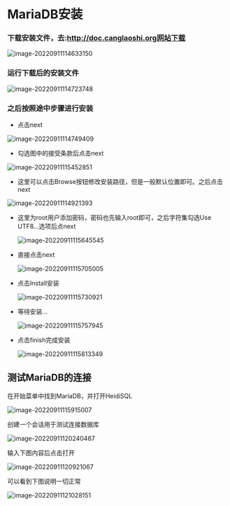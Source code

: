 # MariaDB安装

### 下载安装文件，去:http://doc.canglaoshi.org网站下载

![image-20220911114633150](image-20220911114633150.png)

### 运行下载后的安装文件

![image-20220911114723748](image-20220911114723748.png)

### 之后按照途中步骤进行安装

- 点击next

![image-20220911114749409](image-20220911114749409.png)

- 勾选图中的接受条款后点击next

![image-20220911115452851](image-20220911115452851.png)

- 这里可以点击Browse按钮修改安装路径，但是一般默认位置即可。之后点击next

![image-20220911114921393](image-20220911114921393.png)

- 这里为root用户添加密码，密码也先输入root即可，之后字符集勾选Use UTF8...选项后点next

  ![image-20220911115645545](image-20220911115645545.png)

- 直接点击next

  ![image-20220911115705005](image-20220911115705005.png)

- 点击Install安装

  ![image-20220911115730921](image-20220911115730921.png)



- 等待安装...

  ![image-20220911115757945](image-20220911115757945.png)

- 点击finish完成安装

  ![image-20220911115813349](image-20220911115813349.png)



## 测试MariaDB的连接

在开始菜单中找到MariaDB，并打开HeidiSQL

![image-20220911115915007](image-20220911115915007.png)



创建一个会话用于测试连接数据库

![image-20220911120240467](image-20220911120240467.png)

输入下图内容后点击打开

![image-20220911120921067](image-20220911120921067.png)

可以看到下图说明一切正常

![image-20220911121028151](image-20220911121028151.png)